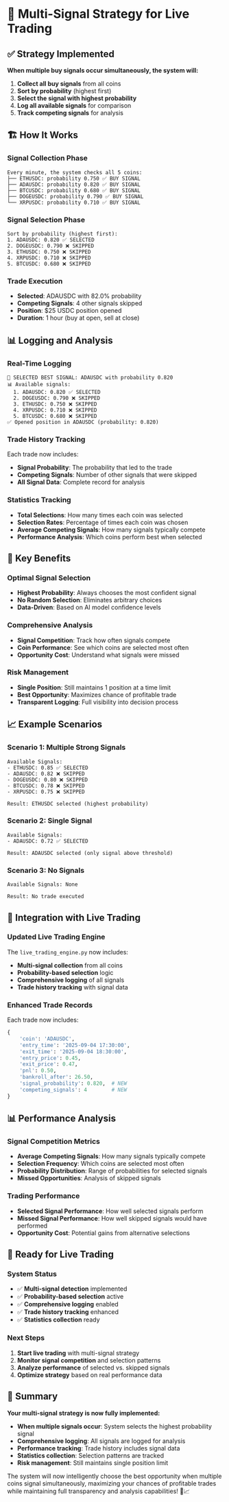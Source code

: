 # 🎯 Multi-Signal Strategy for Live Trading

## ✅ **Strategy Implemented**

**When multiple buy signals occur simultaneously, the system will:**

1. **Collect all buy signals** from all coins
2. **Sort by probability** (highest first)
3. **Select the signal with highest probability**
4. **Log all available signals** for comparison
5. **Track competing signals** for analysis

## 🏗️ **How It Works**

### **Signal Collection Phase**
```
Every minute, the system checks all 5 coins:
├── ETHUSDC: probability 0.750 ✅ BUY SIGNAL
├── ADAUSDC: probability 0.820 ✅ BUY SIGNAL  
├── BTCUSDC: probability 0.680 ✅ BUY SIGNAL
├── DOGEUSDC: probability 0.790 ✅ BUY SIGNAL
└── XRPUSDC: probability 0.710 ✅ BUY SIGNAL
```

### **Signal Selection Phase**
```
Sort by probability (highest first):
1. ADAUSDC: 0.820 ✅ SELECTED
2. DOGEUSDC: 0.790 ❌ SKIPPED
3. ETHUSDC: 0.750 ❌ SKIPPED
4. XRPUSDC: 0.710 ❌ SKIPPED
5. BTCUSDC: 0.680 ❌ SKIPPED
```

### **Trade Execution**
- **Selected**: ADAUSDC with 82.0% probability
- **Competing Signals**: 4 other signals skipped
- **Position**: $25 USDC position opened
- **Duration**: 1 hour (buy at open, sell at close)

## 📊 **Logging and Analysis**

### **Real-Time Logging**
```
🎯 SELECTED BEST SIGNAL: ADAUSDC with probability 0.820
📊 Available signals:
  1. ADAUSDC: 0.820 ✅ SELECTED
  2. DOGEUSDC: 0.790 ❌ SKIPPED
  3. ETHUSDC: 0.750 ❌ SKIPPED
  4. XRPUSDC: 0.710 ❌ SKIPPED
  5. BTCUSDC: 0.680 ❌ SKIPPED
✅ Opened position in ADAUSDC (probability: 0.820)
```

### **Trade History Tracking**
Each trade now includes:
- **Signal Probability**: The probability that led to the trade
- **Competing Signals**: Number of other signals that were skipped
- **All Signal Data**: Complete record for analysis

### **Statistics Tracking**
- **Total Selections**: How many times each coin was selected
- **Selection Rates**: Percentage of times each coin was chosen
- **Average Competing Signals**: How many signals typically compete
- **Performance Analysis**: Which coins perform best when selected

## 🎯 **Key Benefits**

### **Optimal Signal Selection**
- **Highest Probability**: Always chooses the most confident signal
- **No Random Selection**: Eliminates arbitrary choices
- **Data-Driven**: Based on AI model confidence levels

### **Comprehensive Analysis**
- **Signal Competition**: Track how often signals compete
- **Coin Performance**: See which coins are selected most often
- **Opportunity Cost**: Understand what signals were missed

### **Risk Management**
- **Single Position**: Still maintains 1 position at a time limit
- **Best Opportunity**: Maximizes chance of profitable trade
- **Transparent Logging**: Full visibility into decision process

## 📈 **Example Scenarios**

### **Scenario 1: Multiple Strong Signals**
```
Available Signals:
- ETHUSDC: 0.85 ✅ SELECTED
- ADAUSDC: 0.82 ❌ SKIPPED
- DOGEUSDC: 0.80 ❌ SKIPPED
- BTCUSDC: 0.78 ❌ SKIPPED
- XRPUSDC: 0.75 ❌ SKIPPED

Result: ETHUSDC selected (highest probability)
```

### **Scenario 2: Single Signal**
```
Available Signals:
- ADAUSDC: 0.72 ✅ SELECTED

Result: ADAUSDC selected (only signal above threshold)
```

### **Scenario 3: No Signals**
```
Available Signals: None

Result: No trade executed
```

## 🔄 **Integration with Live Trading**

### **Updated Live Trading Engine**
The `live_trading_engine.py` now includes:
- **Multi-signal collection** from all coins
- **Probability-based selection** logic
- **Comprehensive logging** of all signals
- **Trade history tracking** with signal data

### **Enhanced Trade Records**
Each trade now includes:
```python
{
    'coin': 'ADAUSDC',
    'entry_time': '2025-09-04 17:30:00',
    'exit_time': '2025-09-04 18:30:00',
    'entry_price': 0.45,
    'exit_price': 0.47,
    'pnl': 0.50,
    'bankroll_after': 26.50,
    'signal_probability': 0.820,  # NEW
    'competing_signals': 4        # NEW
}
```

## 📊 **Performance Analysis**

### **Signal Competition Metrics**
- **Average Competing Signals**: How many signals typically compete
- **Selection Frequency**: Which coins are selected most often
- **Probability Distribution**: Range of probabilities for selected signals
- **Missed Opportunities**: Analysis of skipped signals

### **Trading Performance**
- **Selected Signal Performance**: How well selected signals perform
- **Missed Signal Performance**: How well skipped signals would have performed
- **Opportunity Cost**: Potential gains from alternative selections

## 🚀 **Ready for Live Trading**

### **System Status**
- ✅ **Multi-signal detection** implemented
- ✅ **Probability-based selection** active
- ✅ **Comprehensive logging** enabled
- ✅ **Trade history tracking** enhanced
- ✅ **Statistics collection** ready

### **Next Steps**
1. **Start live trading** with multi-signal strategy
2. **Monitor signal competition** and selection patterns
3. **Analyze performance** of selected vs. skipped signals
4. **Optimize strategy** based on real performance data

## 🎯 **Summary**

**Your multi-signal strategy is now fully implemented:**

- **When multiple signals occur**: System selects the highest probability signal
- **Comprehensive logging**: All signals are logged for analysis
- **Performance tracking**: Trade history includes signal data
- **Statistics collection**: Selection patterns are tracked
- **Risk management**: Still maintains single position limit

The system will now intelligently choose the best opportunity when multiple coins signal simultaneously, maximizing your chances of profitable trades while maintaining full transparency and analysis capabilities! 🚀📈
